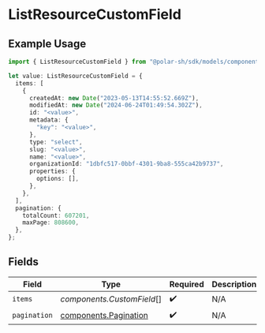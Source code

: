 # ListResourceCustomField

## Example Usage

```typescript
import { ListResourceCustomField } from "@polar-sh/sdk/models/components/listresourcecustomfield.js";

let value: ListResourceCustomField = {
  items: [
    {
      createdAt: new Date("2023-05-13T14:55:52.669Z"),
      modifiedAt: new Date("2024-06-24T01:49:54.302Z"),
      id: "<value>",
      metadata: {
        "key": "<value>",
      },
      type: "select",
      slug: "<value>",
      name: "<value>",
      organizationId: "1dbfc517-0bbf-4301-9ba8-555ca42b9737",
      properties: {
        options: [],
      },
    },
  ],
  pagination: {
    totalCount: 607201,
    maxPage: 808600,
  },
};
```

## Fields

| Field                                                          | Type                                                           | Required                                                       | Description                                                    |
| -------------------------------------------------------------- | -------------------------------------------------------------- | -------------------------------------------------------------- | -------------------------------------------------------------- |
| `items`                                                        | *components.CustomField*[]                                     | :heavy_check_mark:                                             | N/A                                                            |
| `pagination`                                                   | [components.Pagination](../../models/components/pagination.md) | :heavy_check_mark:                                             | N/A                                                            |